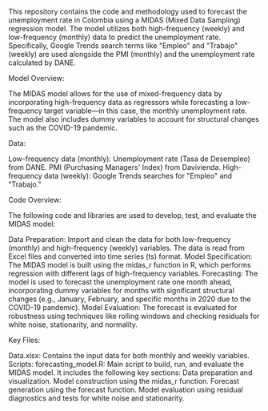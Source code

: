 This repository contains the code and methodology used to forecast the unemployment rate in Colombia using a MIDAS (Mixed Data Sampling) regression model. The model utilizes both high-frequency (weekly) and low-frequency (monthly) data to predict the unemployment rate. Specifically, Google Trends search terms like "Empleo" and "Trabajo" (weekly) are used alongside the PMI (monthly) and the unemployment rate calculated by DANE.

Model Overview:

The MIDAS model allows for the use of mixed-frequency data by incorporating high-frequency data as regressors while forecasting a low-frequency target variable—in this case, the monthly unemployment rate. The model also includes dummy variables to account for structural changes such as the COVID-19 pandemic.

Data:

Low-frequency data (monthly):
Unemployment rate (Tasa de Desempleo) from DANE.
PMI (Purchasing Managers' Index) from Davivienda.
High-frequency data (weekly):
Google Trends searches for "Empleo" and "Trabajo."

Code Overview:

The following code and libraries are used to develop, test, and evaluate the MIDAS model:

Data Preparation: Import and clean the data for both low-frequency (monthly) and high-frequency (weekly) variables. The data is read from Excel files and converted into time series (ts) format.
Model Specification: The MIDAS model is built using the midas_r function in R, which performs regression with different lags of high-frequency variables.
Forecasting: The model is used to forecast the unemployment rate one month ahead, incorporating dummy variables for months with significant structural changes (e.g., January, February, and specific months in 2020 due to the COVID-19 pandemic).
Model Evaluation: The forecast is evaluated for robustness using techniques like rolling windows and checking residuals for white noise, stationarity, and normality.

Key Files:

Data.xlsx: Contains the input data for both monthly and weekly variables.
Scripts:
forecasting_model.R: Main script to build, run, and evaluate the MIDAS model. It includes the following key sections:
Data preparation and visualization.
Model construction using the midas_r function.
Forecast generation using the forecast function.
Model evaluation using residual diagnostics and tests for white noise and stationarity.
